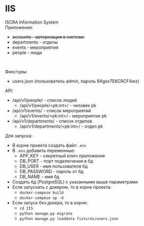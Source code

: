 # IIS
ISCRA Information System</br>
Приложения:
* ~~accounts - авторизация в системе~~
* departments - отделы
* events - мероприятия 
* people - люди
</br>

Фикстуры:
* users.json (пользователь admin, пароль 8Xgex7E6CRCF4wz)

API:
* /api/v1/people/ - список людей
  * /api/v1/people/\<pk:int>/ - человек pk
* /api/v1/events/ - список мероприятий
  * /api/v1/events/\<pk:int>/ - мероприятие pk
* /api/v1/departments/ - список отделов
  * /api/v1/departments/\<pk:int>/ - отдел pk

Для запуска:
* В корне проекта создать файл `.env`
* В `.env` добавить переменные:
  * APP_KEY - секретный ключ приложения
  * DB_PORT - порт подключения в бд
  * DB_USER - имя пользователя бд
  * DB_PASSWORD - пароль от бд
  * DB_NAME - имя бд
* Создать бд (PostgreSQL) с указанными выше параметрами
* Если запускать с докером, то в корне проекта:
  * `docker-compose build`
  * `docker-compose up -d`
* Если запуск без докера, то в корне:
  * `cd IIS`
  * `python manage.py migrate`
  * `python manage.py loaddata fixtures/users.json`